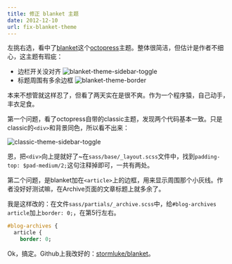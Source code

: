 ```yaml
---
title: 修正 blanket 主题
date: 2012-12-10
url: fix-blanket-theme
---
```


左挑右选，看中了[blanket](https://github.com/octopress-themes/blanket)这个[octopress](http://octopress.org/)主题。整体很简洁，但估计是作者不细心，这主题有瑕疵：

<!-- more -->

* 边栏开关没对齐
    ![blanket-theme-sidebar-toggle](http://ww4.sinaimg.cn/large/a74eed94jw1dznzthdxh3j.jpg)
* 标题周围有多余边框
    ![blanket-theme-border](http://ww3.sinaimg.cn/large/a74e55b4jw1dznzu3dm08j.jpg)

本来不想管就这样忍了，但看了两天实在是很不爽。作为一个程序猿，自己动手，丰衣足食。

第一个问题，看了octopress自带的classic主题，发现两个代码基本一致。只是classic的`<div>`和背景同色，所以看不出来：

![classic-theme-sidebar-toggle](http://ww3.sinaimg.cn/large/a74ecc4cjw1dznzsv7rlzj.jpg)

恩，把`<div>`向上提就好了~在`sass/base/_layout.scss`文件中，找到`padding-top: $pad-medium/2;`这句注释掉即可，一共有两处。

第二个问题，是blanket加在`<article>`上的边框，用来显示周围那个小灰线。作者没好好测试嘛，在Archive页面的文章标题上就多余了。

我是这样改的：在文件`sass/partials/_archive.scss`中，给`#blog-archives article`加上`border: 0;`，在第5行左右。

``` sass
#blog-archives {
  article {
    border: 0;
```

Ok，搞定。Github上我改好的：[stormluke/blanket](https://github.com/stormluke/blanket)。

